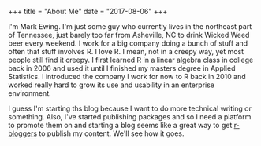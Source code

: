 +++
title = "About Me"
date = "2017-08-06"
+++

I'm Mark Ewing. I'm just some guy who currently lives in the northeast part of Tennessee, just barely too far from Asheville, NC to drink Wicked Weed beer every weekend. I work for a big company doing a bunch of stuff and often that stuff involves R. I love R. I mean, not in a creepy way, yet most people still find it creepy. I first learned R in a linear algebra class in college back in 2006 and used it until I finished my masters degree in Applied Statistics. I introduced the company I work for now to R back in 2010 and worked really hard to grow its use and usability in an enterprise environment.

I guess I'm starting ths blog because I want to do more technical writing or something. Also, I've started publishing packages and so I need a platform to promote them on and starting a blog seems like a great way to get [r-bloggers](https://www.r-bloggers.com/) to publish my content. We'll see how it goes.